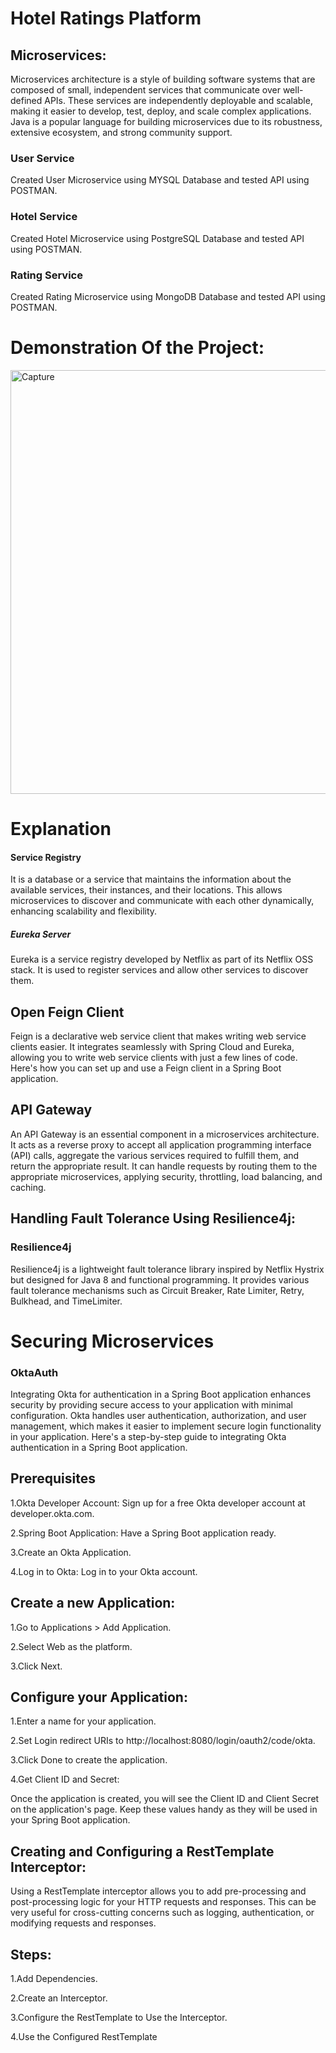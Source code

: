 # Hotel Ratings Platform
## Microservices:
Microservices architecture is a style of building software systems that are composed of small, independent services that communicate over well-defined APIs. These services are independently deployable and scalable, making it easier to develop, test, deploy, and scale complex applications.
Java is a popular language for building microservices due to its robustness, extensive ecosystem, and strong community support.
### User Service
Created User Microservice using MYSQL Database and tested API using POSTMAN.
### Hotel Service
Created Hotel Microservice using PostgreSQL Database and tested API using POSTMAN.
### Rating Service
Created Rating Microservice using MongoDB Database and tested API using POSTMAN.

# Demonstration Of the Project:
 
<img width="678" alt="Capture" src="https://github.com/anjalikhushi/Hotel-Microservice-App/assets/82653640/0044dbaa-7ebe-42de-bba3-f7d771275f88">

# Explanation 
#### Service Registry
It is a database or a service that maintains the information about the available services, their instances, and their locations. This allows microservices to discover and communicate with each other dynamically, enhancing scalability and flexibility.
##### Eureka Server
Eureka is a service registry developed by Netflix as part of its Netflix OSS stack. It is used to register services and allow other services to discover them. 
## Open Feign Client
Feign is a declarative web service client that makes writing web service clients easier. It integrates seamlessly with Spring Cloud and Eureka, allowing you to write web service clients with just a few lines of code. Here's how you can set up and use a Feign client in a Spring Boot application.
## API Gateway
An API Gateway is an essential component in a microservices architecture. It acts as a reverse proxy to accept all application programming interface (API) calls, aggregate the various services required to fulfill them, and return the appropriate result. It can handle requests by routing them to the appropriate microservices, applying security, throttling, load balancing, and caching.
## Handling Fault Tolerance Using Resilience4j:
### Resilience4j
Resilience4j is a lightweight fault tolerance library inspired by Netflix Hystrix but designed for Java 8 and functional programming. It provides various fault tolerance mechanisms such as Circuit Breaker, Rate Limiter, Retry, Bulkhead, and TimeLimiter.
# Securing Microservices
### OktaAuth
Integrating Okta for authentication in a Spring Boot application enhances security by providing secure access to your application with minimal configuration. Okta handles user authentication, authorization, and user management, which makes it easier to implement secure login functionality in your application. Here's a step-by-step guide to integrating Okta authentication in a Spring Boot application.

## Prerequisites
1.Okta Developer Account: Sign up for a free Okta developer account at developer.okta.com.

2.Spring Boot Application: Have a Spring Boot application ready.

3.Create an Okta Application.

4.Log in to Okta: Log in to your Okta account.

## Create a new Application:

1.Go to Applications > Add Application.

2.Select Web as the platform.

3.Click Next.

## Configure your Application:

1.Enter a name for your application.

2.Set Login redirect URIs to http://localhost:8080/login/oauth2/code/okta.

3.Click Done to create the application.

4.Get Client ID and Secret:

Once the application is created, you will see the Client ID and Client Secret on the application's page. Keep these values handy as they will be used in your Spring Boot application.

## Creating and Configuring a RestTemplate Interceptor:
Using a RestTemplate interceptor allows you to add pre-processing and post-processing logic for your HTTP requests and responses. This can be very useful for cross-cutting concerns such as logging, authentication, or modifying requests and responses.
## Steps:
1.Add Dependencies.

2.Create an Interceptor.

3.Configure the RestTemplate to Use the Interceptor.

4.Use the Configured RestTemplate


